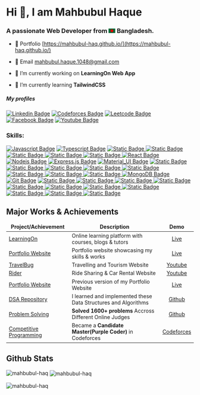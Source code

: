 
<h1 align="left"> Hi 👋, I am Mahbubul Haque </h1>
<h3 align="left"> A passionate Web Developer from <img src="assets/bangladesh.png" width="18"> Bangladesh. </h3>

<!-- <p align="left"> <img src="https://komarev.com/ghpvc/?username=mahbubul-haq&label=Profile%20views&color=0e75b6&style=flat" alt="mahbubul-haq" /> </p> -->

- 🔗 Portfolio [https://mahbubul-haq.github.io/](https://mahbubul-haq.github.io/)

- 📧 Email [mahbubul.haque.1048@gmail.com](mailto:mahbubul.haque.1048@gmail.com)

- 🔭 I’m currently working on **LearningOn Web App**

- 🌱 I’m currently learning **TailwindCSS**

<h5>My profiles</h5>

[![Linkedin Badge](https://img.shields.io/badge/LinkedIn-0077B5?style=for-the-badge&logo=linkedin&logoColor=white)](https://www.linkedin.com/in/mahbubul-haque-807311189/) [![Codeforces Badge](https://img.shields.io/badge/Codeforces-1c97d3?style=for-the-badge&logo=codeforces&logoColor=white)](https://codeforces.com/profile/F__)
[![Leetcode Badge](https://img.shields.io/badge/Leetcode-000000?style=for-the-badge&logo=leetcode&logoColor=#ffae36)](https://leetcode.com/u/mahbubulhaque/)
[![Facebook Badge](https://img.shields.io/badge/Facebook-1877F2?style=for-the-badge&logo=facebook&logoColor=white)](https://www.facebook.com/mahbubulhaque99) [![Youtube Badge](https://img.shields.io/badge/YouTube-FF0000?style=for-the-badge&logo=youtube&logoColor=white)](https://www.youtube.com/@mahbubulhaque)

<!-- [![Instagram Badge](https://img.shields.io/badge/Instagram-E4405F?style=for-the-badge&logo=instagram&logoColor=white)](https://instagram.com/learnwithsumit) [![Twitter Badge](https://img.shields.io/badge/Twitter-1DA1F2?style=for-the-badge&logo=twitter&logoColor=white)](https://twitter.com/sumit_analyzen) [![Mail Badge](https://img.shields.io/badge/Gmail-D14836?style=for-the-badge&logo=gmail&logoColor=white)](mailto:) -->


<h3 align="left">Skills:</h3>

[![Javascript Badge](https://img.shields.io/badge/-Javascript-6939d9?style=for-the-badge&labelColor=black&logo=javascript&logoColor=F0DB4F)](#) [![Typescript Badge](https://img.shields.io/badge/-Typescript-6939d9?style=for-the-badge&labelColor=black&logo=typescript&logoColor=6939d9)](#) [![Static Badge](https://img.shields.io/badge/-Python-Python?style=for-the-badge&logo=python&labelColor=000&color=6939d9)
](#) [![Static Badge](https://img.shields.io/badge/-C%2B%2B-C%2B%2B?style=for-the-badge&logo=c%2B%2B&labelColor=000&color=6939d9)
](#) [![Static Badge](https://img.shields.io/badge/-Java-Java?style=for-the-badge&label=J&labelColor=000&color=6939d9)
](#) [![Static Badge](https://img.shields.io/badge/-CSS-CSS?style=for-the-badge&logo=css3&labelColor=000&color=6939d9)
](#) [![Static Badge](https://img.shields.io/badge/-HTML-HTML?style=for-the-badge&logo=html5&labelColor=000&color=6939d9)
](#)
[![React Badge](https://img.shields.io/badge/-React-c71450?style=for-the-badge&labelColor=black&logo=react&logoColor=61DBFB)](#) [![Nodejs Badge](https://img.shields.io/badge/-Nodejs-c71450?style=for-the-badge&labelColor=black&logo=node.js&logoColor=3C873A)](#) [![Express.js Badge](https://img.shields.io/badge/Express.js-c71450?style=for-the-badge&logo=express&logoColor=white&labelColor=black)](#) [![Material_UI Badge](https://img.shields.io/badge/-Material%20UI-Material%20UI?style=for-the-badge&labelColor=000&logo=mui&color=c71450)](#) [![Static Badge](https://img.shields.io/badge/-Bootstrap-Bootstrap?style=for-the-badge&logo=bootstrap&labelColor=000&color=c71450)](#) [![Static Badge](https://img.shields.io/badge/-Redux-Redux?style=for-the-badge&logo=redux&labelColor=000&color=c71450)
](#)  [![Static Badge](https://img.shields.io/badge/-Socket.io-Socket%20io?style=for-the-badge&logo=socket.io&labelColor=000&color=c71450)
](#) [![Static Badge](https://img.shields.io/badge/-Django-Django?style=for-the-badge&logo=django&labelColor=000&color=c71450)
](#) [![Static Badge](https://img.shields.io/badge/-DRF-DRF?style=for-the-badge&logo=django&labelColor=000&color=c71450)
](#) [![Static Badge](https://img.shields.io/badge/-JavaFx-JavaFx?style=for-the-badge&logo=java&label=J&labelColor=000&color=c71450)
](#)
[![Static Badge](https://img.shields.io/badge/-PostgreSQL-PostgreSQL?style=for-the-badge&logo=postgresql&labelColor=000&color=95e160)
](#) [![Static Badge](https://img.shields.io/badge/-Oracle-Oracle?style=for-the-badge&logo=oracle&labelColor=000&color=95e160)
](#) [![MongoDB Badge](https://img.shields.io/badge/MongoDB-95e160?style=for-the-badge&labelColor=000&logo=mongodb&logoColor=white)](#) 
[![Git Badge](https://img.shields.io/badge/Git-0084d1?style=for-the-badge&labelColor=000&logo=git&logoColor=white)](#) [![Static Badge](https://img.shields.io/badge/-Figma-Figma?style=for-the-badge&logo=figma&labelColor=000&color=0084d1)
](#) [![Static Badge](https://img.shields.io/badge/-Stripe-Stripe?style=for-the-badge&logo=stripe&labelColor=000&color=0084d1)
](#) [![Static Badge](https://img.shields.io/badge/-RestAPI-RestAPI?style=for-the-badge&logo=settings&label=R&labelColor=000&color=0084d1)
](#)
[![Static Badge](https://img.shields.io/badge/-DSA-DSA?style=for-the-badge&logo=thealgorithms&labelColor=000&color=e8c217)
](#) [![Static Badge](https://img.shields.io/badge/-Competitive%20Programming-Competitive%20Programming?style=for-the-badge&logo=thealgorithms&labelColor=000&color=e8c217)
](#)[![Static Badge](https://img.shields.io/badge/-OOP-OOP?style=for-the-badge&logo=opera&labelColor=000&color=e8c217)
](#) [![Static Badge](https://img.shields.io/badge/-Schema%20Design-Schema%20Design?style=for-the-badge&logo=semanticui&labelColor=000&color=e8c217)
](#) [![Static Badge](https://img.shields.io/badge/-Design%20Patterns-Design%20Patterns?style=for-the-badge&label=D&labelColor=000&color=e8c217)
](#) [![Static Badge](https://img.shields.io/badge/-UML%20Diagrams-UML%20Diagrams?style=for-the-badge&logo=uml&labelColor=000&color=e8c217)
](#) [![Static Badge](https://img.shields.io/badge/-SDLC%20Models-SDLC%20Models?style=for-the-badge&label=S&labelColor=000&color=e8c217)
](#) [![Static Badge](https://img.shields.io/badge/-UI%2FUX%20Basics-UI%2FUX%20Basics?style=for-the-badge&logo=uikit&labelColor=000&color=e8c217)
](#)
## Major Works & Achievements
<table>
  <thead align="center">
    <tr border: none;>
      <td><b>Project/Achievement</b></td>
      <td><b>Description</b></td>
      <td><b>Demo</b></td>
    </tr>
  </thead>
  <tbody>
    <tr>
      <td><a href="https://github.com/mahbubul-haq/LearningOn" target="_blank">LearningOn</a></td>
      <td>Online learning platform with courses, blogs & tutors</td>
      <td align="center"><a href="https://learning-on.vercel.app" target="_blank"> Live </a></td>
    </tr>
    <tr>
      <td><a href="https://github.com/mahbubul-haq/mahbubul-haq.github.io" target="_blank">Portfolio Website</a></td>
      <td>Portfolio website showcasing my skills & works</td>
      <td align="center"><a href="https://mahbubul-haq.github.io" target="_blank"> Live </a></td>
    </tr>
    <tr>
      <td><a href="https://github.com/mahbubul-haq/Travel-Bug-Airbnb" target="_blank">TravelBug</a></td>
      <td>Travelling and Tourism Website</td>
      <td align="center"><a href="https://youtu.be/g-shwX9y4aI" target="_blank"> Youtube </a></td>
    </tr>
    <tr>
      <td><a href="https://github.com/mahbubul-haq/RIDER-Ride-Sharing-and-Car-Rental-Service" target="_blank">Rider</a></td>
      <td>Ride Sharing & Car Rental Website</td>
      <td align="center"><a href="https://youtu.be/eiNzZp00KUg" target="_blank"> Youtube </a></td>
    </tr>
    <tr>
      <td><a href="https://github.com/mahbubul-haq/portfolio-website" target="_blank">Portfolio Website</a></td>
      <td>Previous version of my Portfolio Website</td>
      <td align="center"><a href="https://mahbubulhaque.netlify.app/" target="_blank"> Live </a></td>
    </tr>
    <tr>
      <td><a href="https://github.com/mahbubul-haq/Data-Structures-And-Algorithms" target="_blank">DSA Repository</a></td>
      <td>I learned and implemented these Data Structures and Algorithms</td>
      <td align="center"><a href="https://github.com/mahbubul-haq/Data-Structures-And-Algorithms" target="_blank"> Github </a></td>
    </tr>
     <tr>
      <td><a href="https://github.com/mahbubul-haq/MySolvedProblems" target="_blank">Problem Solving</a></td>
      <td><b>Solved 1600+ problems</b> Accross Different Online Judges</td>
      <td align="center"><a href="https://github.com/mahbubul-haq/MySolvedProblems" target="_blank"> Github </a></td>
    </tr>
     <tr>
      <td><a href="https://codeforces.com/profile/F__" target="_blank">Competitive Programming</a></td>
      <td>Became a <b>Candidate Master(Purple Coder)</b> in Codeforces</td>
      <td align="center"><a href="https://codeforces.com/profile/F__" target="_blank"> Codeforces </a></td>
    </tr>
  </tbody>
</table>

## Github Stats

<p><img align="left" src="https://github-readme-stats.vercel.app/api/top-langs?username=mahbubul-haq&show_icons=true&locale=en&layout=compact" alt="mahbubul-haq" /></p><p>&nbsp;<img align="center" src="https://github-readme-stats.vercel.app/api?username=mahbubul-haq&show_icons=true&locale=en" alt="mahbubul-haq" /></p><p><img align="center" src="https://github-readme-streak-stats.herokuapp.com/?user=mahbubul-haq" alt="mahbubul-haq" /></p>

